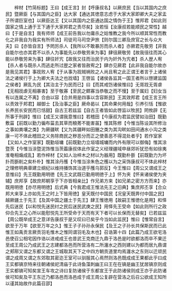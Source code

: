 <!-- { "loadSidebar": true } -->
　　梓材【竹简标题】王曰【成王言】封【呼康叔名】以厥庶民【当以其国内之庶民】暨厥臣【与其国内之臣】达大家【通达其徳意志虑于大家大家即卿大夫之家孟子所谓巨室也】以厥臣达王【又以其国内之臣通达国之情伪于王】惟邦君【如此则国家之情上通于王下通于大家邦君之责尽矣】汝若恒【汝康叔若能顺民之常性】越曰【于是自言】我有师师【成王前告我以勿庸杀之姑惟教之我今所以顺其常性而教化之非我自为我实有所师法】司徒司马司空尹旅【则尔国三卿及庶官之长与众大夫】曰【亦皆自言】予罔厉杀人【我所以不敢暴厉而杀人者】亦厥君先敬劳【非我自能尔也亦其君不以杀人为事能先以恭敬劳来为事】肆徂厥敬劳【故我徂往而其心能以恭敬劳来为事】肆往奸宄【故我又往而治民于内为奸外为宄者】杀人歴人宥【杀人者与既杀人而逃走所过歴之家者皆赦宥之】肆亦见厥君【此非我自能尔故亦是我见其君】事戕败人宥【于从事为戕贼祸败之人尚且宥之此正谓王者言于上诸侯法之诸侯行于上为卿大夫法之也戕墙】王啓监【诸侯各监其一国王者所以啓建监国之侯者】厥乱为民【其治主于为民而已】曰【而其戒饬诸侯惟曰】无胥戕无胥虐【无相戕虐无相暴害】至于敬寡【至民之鳏寡当恭敬之而不慢】至于属妇【妇女当有以连属之不离】合由以容【合并用是四事以含容斯民】王其效邦君【成王言王所以责效于邦君】越御士【及治事之臣】厥命曷以【其命果何用哉】引养引恬【惟欲长养民长安民而已恬甜】自古王若兹监【自古王者皆如此啓监以牧民】罔攸辟【无所事于刑辟】惟曰【成王又谓我意惟曰】若稽田【今康叔为君监民譬如治田】既勤敷菑【前既以勤力徧布菑去其草而稂莠不能害苖】惟其陈修【今惟当陈设其所修治之事如粪壤之类】为厥疆畎【又为其疆畔如田塍之类为其沟畎如田间通水小沟之类康一可不体此稽田之义务除商民之秽恶分而正之使善恶不得混处者乎】若作室家【又如人之作室家】既勤垣墉【前既勤力立垣墙城墉而内外有限可以御侮】惟其涂暨茨【今惟当涂暨泥饰惟当茨葢康叔体此作室之义经理疆域申昼郊圻犹恐有如徐夷淮奄相煽成乱】若作梓材【又如人治梓木之材以为器用】既勤朴斵【前既勤力为坏扑而斵削之矣朴朴】惟其涂丹雘【今惟当涂朱色之雘以为之采饰康叔可不体此梓材之理修明典章建立纲纪以维持播饰其治道乎雘乌郭反】今王惟曰【周公又谓成王之意惟曰】先王既勤用明徳【先王文武既已勤用明徳于上】怀为夹【怀来诸侯使为夹辅】庶邦享【故庶邦朝享于下亦皆相亲比】作兄弟方来【如兄弟之密方方而来】亦既用明徳【亦尽用明徳】后式典【今我君成王惟法先王之旧典】集庶邦丕享【合众邦大来享上亦如先王之时上下皆用徳】皇天既付中国民【况皇天既畀付中国之民】越厥疆土于先王【及其中国之疆土于先王】肆王惟徳用【故嗣王惟徳化是用】和怿先后迷民【以和悦先迷民纣之民后迷民武庚之民】用怿先王受命【如此则所行之政仰合先王之心所以能慰悦先王所受命于天而有天下者可以长保而无替矣】已若兹监【周公既举成王之意详告康叔于是又叹曰已矣乎今当如此监民】惟曰【惟常自言】欲至于万年【欲至万年之久】惟王子子孙孙永保民【及王之子孙长共保斯民而已此惟王如禹贡言厥贡羽毛惟木之惟同谓羽毛及木也】召诰第十四【此篇乃成王欲宅洛邑使召公相宅因作诰以进戒成王也昔武王克商迁九鼎于洛邑是时欲都洛而卒不果迁至成王周公乃成武王之志建都洛邑而所营洛有二所瀍水之西则建以为都而居九鼎谓之郏鄏又谓之东都又谓之王城取其天下之中四方朝贡道里均焉瀍水之东则以迁顽民谓之成周又谓之东郊取其密迩王室可以驯服其心焉然则洛邑既成成王果都此乎曰成王实都镐京特来往朝诸侯祀清庙于此诗鱼藻刺幽王曰王在在镐是幽王犹居镐京则成王实都镐可知矣宣王车攻之诗曰复防诸侯于东都宣王于此防诸侯则成王亦于此防诸侯可知矣及平王东迁乃都洛邑而洛邑成于成王周公复辟在营洛之后召公欲成王知所以谨其始故作此篇召邵】
